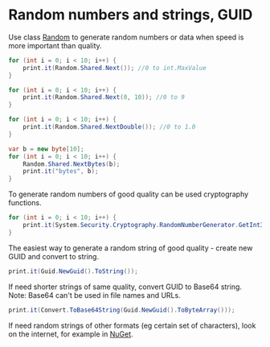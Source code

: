 # Random numbers and strings, GUID
Use class <a href='https://www.google.com/search?q=System.Random+class'>Random</a> to generate random numbers or data when speed is more important than quality.

```csharp
for (int i = 0; i < 10; i++) {
	print.it(Random.Shared.Next()); //0 to int.MaxValue
}

for (int i = 0; i < 10; i++) {
	print.it(Random.Shared.Next(0, 10)); //0 to 9
}

for (int i = 0; i < 10; i++) {
	print.it(Random.Shared.NextDouble()); //0 to 1.0
}

var b = new byte[10];
for (int i = 0; i < 10; i++) {
	Random.Shared.NextBytes(b);
	print.it("bytes", b);
}
```

To generate random numbers of good quality can be used cryptography functions.

```csharp
for (int i = 0; i < 10; i++) {
	print.it(System.Security.Cryptography.RandomNumberGenerator.GetInt32(0, 100)); //0 to 99
}
```

The easiest way to generate a random string of good quality - create new GUID and convert to string.

```csharp
print.it(Guid.NewGuid().ToString());
```

If need shorter strings of same quality, convert GUID to Base64 string. Note: Base64 can't be used in file names and URLs.

```csharp
print.it(Convert.ToBase64String(Guid.NewGuid().ToByteArray()));
```

If need random strings of other formats (eg certain set of characters), look on the internet, for example in <a href='https://www.google.com/search?q=NuGet'>NuGet</a>.
